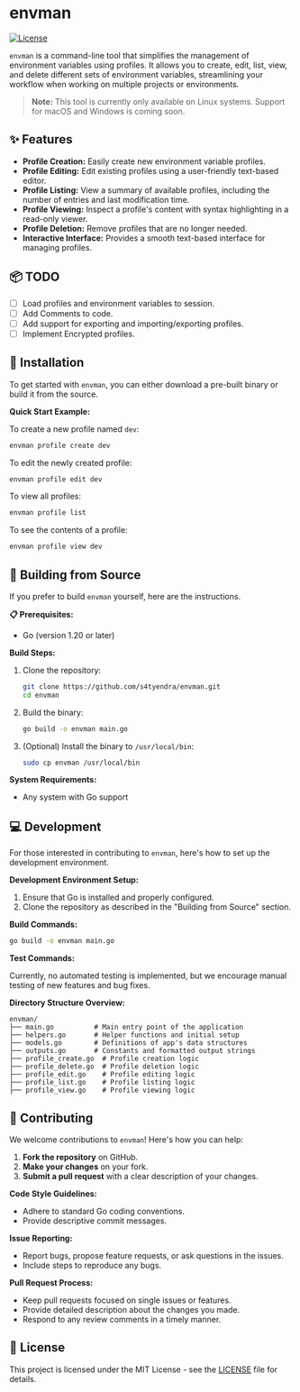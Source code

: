 # envman

[![License](https://img.shields.io/badge/License-MIT-blue.svg)](https://opensource.org/licenses/MIT)

`envman` is a command-line tool that simplifies the management of environment variables using profiles. It allows you to create, edit, list, view, and delete different sets of environment variables, streamlining your workflow when working on multiple projects or environments.

> **Note:** This tool is currently only available on Linux systems. Support for macOS and Windows is coming soon.


## ✨ Features

-   **Profile Creation:** Easily create new environment variable profiles.
-   **Profile Editing:** Edit existing profiles using a user-friendly text-based editor.
-   **Profile Listing:** View a summary of available profiles, including the number of entries and last modification time.
-   **Profile Viewing:** Inspect a profile's content with syntax highlighting in a read-only viewer.
-   **Profile Deletion:** Remove profiles that are no longer needed.
-   **Interactive Interface:** Provides a smooth text-based interface for managing profiles.

## 📦 TODO

- [ ] Load profiles and environment variables to session.
- [ ] Add Comments to code.
- [ ] Add support for exporting and importing/exporting profiles.
- [ ] Implement Encrypted profiles.

## 🚀 Installation

To get started with `envman`, you can either download a pre-built binary or build it from the source.

**Quick Start Example:**

To create a new profile named `dev`:

```bash
envman profile create dev
```

To edit the newly created profile:

```bash
envman profile edit dev
```

To view all profiles:

```bash
envman profile list
```

To see the contents of a profile:

```bash
envman profile view dev
```

## 🔨 Building from Source

If you prefer to build `envman` yourself, here are the instructions.

**📋 Prerequisites:**

-   Go (version 1.20 or later)

**Build Steps:**

1.  Clone the repository:
    ```bash
    git clone https://github.com/s4tyendra/envman.git
    cd envman
    ```
2.  Build the binary:
    ```bash
    go build -o envman main.go
    ```
3. (Optional) Install the binary to `/usr/local/bin`:
    ```bash
    sudo cp envman /usr/local/bin
    ```

**System Requirements:**

- Any system with Go support

## 💻 Development

For those interested in contributing to `envman`, here's how to set up the development environment.

**Development Environment Setup:**

1.  Ensure that Go is installed and properly configured.
2.  Clone the repository as described in the "Building from Source" section.

**Build Commands:**

```bash
go build -o envman main.go
```

**Test Commands:**

Currently, no automated testing is implemented, but we encourage manual testing of new features and bug fixes.

**Directory Structure Overview:**

```
envman/
├── main.go          # Main entry point of the application
├── helpers.go       # Helper functions and initial setup
├── models.go        # Definitions of app's data structures
├── outputs.go       # Constants and formatted output strings
├── profile_create.go  # Profile creation logic
├── profile_delete.go  # Profile deletion logic
├── profile_edit.go    # Profile editing logic
├── profile_list.go    # Profile listing logic
├── profile_view.go    # Profile viewing logic
```

## 🤝 Contributing

We welcome contributions to `envman`! Here's how you can help:

1.  **Fork the repository** on GitHub.
2.  **Make your changes** on your fork.
3.  **Submit a pull request** with a clear description of your changes.

**Code Style Guidelines:**
- Adhere to standard Go coding conventions.
- Provide descriptive commit messages.

**Issue Reporting:**

- Report bugs, propose feature requests, or ask questions in the issues.
- Include steps to reproduce any bugs.

**Pull Request Process:**

- Keep pull requests focused on single issues or features.
- Provide detailed description about the changes you made.
- Respond to any review comments in a timely manner.

## 📄 License

This project is licensed under the MIT License - see the [LICENSE](https://opensource.org/licenses/MIT) file for details.
